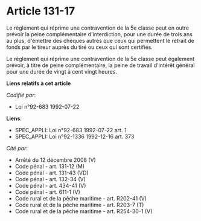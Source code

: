 # Article 131-17

Le règlement qui réprime une contravention de la 5e classe peut en outre prévoir la peine complémentaire d'interdiction, pour
une durée de trois ans au plus, d'émettre des chèques autres que ceux qui permettent le retrait de fonds par le tireur auprès
du tiré ou ceux qui sont certifiés.

Le règlement qui réprime une contravention de la 5e classe peut également prévoir, à titre de peine complémentaire, la peine
de travail d'intérêt général pour une durée de vingt à cent vingt heures.

**Liens relatifs à cet article**

_Codifié par_:

  - Loi n°92-683 1992-07-22

**Liens**:

  - SPEC_APPLI: Loi n°92-683 1992-07-22 art. 1
  - SPEC_APPLI: Loi n°92-1336 1992-12-16 art. 373

_Cité par_:

  - Arrêté du 12 décembre 2008 (V)
  - Code pénal - art. 131-12 (M)
  - Code pénal - art. 131-43 (VD)
  - Code pénal - art. 132-34 (V)
  - Code pénal - art. 434-41 (V)
  - Code pénal - art. 611-1 (V)
  - Code rural et de la pêche maritime - art. R202-41 (V)
  - Code rural et de la pêche maritime - art. R203-7 (T)
  - Code rural et de la pêche maritime - art. R254-30-1 (V)
